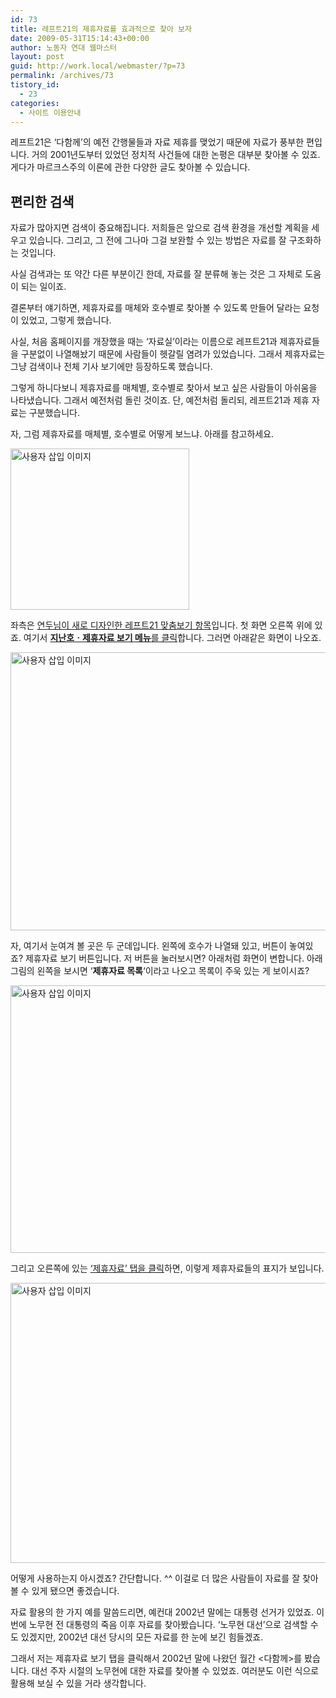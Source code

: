 ```yaml
---
id: 73
title: 레프트21의 제휴자료를 효과적으로 찾아 보자
date: 2009-05-31T15:14:43+00:00
author: 노동자 연대 웹마스터
layout: post
guid: http://work.local/webmaster/?p=73
permalink: /archives/73
tistory_id:
  - 23
categories:
  - 사이트 이용안내
---
```

레프트21은 ‘다함께’의 예전 간행물들과 자료 제휴를 맺었기 때문에 자료가 풍부한 편입니다. 거의 2001년도부터 있었던 정치적 사건들에 대한 논평은 대부분 찾아볼 수 있죠. 게다가 마르크스주의 이론에 관한 다양한 글도 찾아볼 수 있습니다.

## 편리한 검색

자료가 많아지면 검색이 중요해집니다. 저희들은 앞으로 검색 환경을 개선할 계획을 세우고 있습니다. 그리고, 그 전에 그나마 그걸 보완할 수 있는 방법은 자료를 잘 구조화하는 것입니다.

사실 검색과는 또 약간 다른 부분이긴 한데, 자료를 잘 분류해 놓는 것은 그 자체로 도움이 되는 일이죠.

결론부터 얘기하면, 제휴자료를 매체와 호수별로 찾아볼 수 있도록 만들어 달라는 요청이 있었고, 그렇게 했습니다.

사실, 처음 홈페이지를 개장했을 때는 &#8216;자료실&#8217;이라는 이름으로 레프트21과 제휴자료들을 구분없이 나열해놨기 때문에 사람들이 헷갈릴 염려가 있었습니다. 그래서 제휴자료는 그냥 검색이나 전체 기사 보기에만 등장하도록 했습니다.

그렇게 하니다보니 제휴자료를 매체별, 호수별로 찾아서 보고 싶은 사람들이 아쉬움을 나타냈습니다. 그래서 예전처럼 돌린 것이죠. 단, 예전처럼 돌리되, 레프트21과 제휴 자료는 구분했습니다.

자, 그럼 제휴자료를 매체별, 호수별로 어떻게 보느냐. 아래를 참고하세요.

<img src="http://work.local/webmaster/wp-content/uploads/1/cfile1.uf.1107A6544D0847001C5544.gif" class="alignleft" width="286" height="258" alt="사용자 삽입 이미지" />

좌측은 <a href="http://work.local/webmaster/webmaster/24" target="_blank" class="broken_link">연두님이 새로 디자인한 레프트21 맞춤보기 항목</a>입니다. 첫 화면 오른쪽 위에 있죠. 여기서 <a href="http://wspaper.org/4_oldies_cover.php" target="_blank"><b>지난호ㆍ제휴자료 보기 메뉴</b>를 클릭</a>합니다. 그러면 아래같은 화면이 나오죠.

<img src="http://work.local/webmaster/wp-content/uploads/1/cfile24.uf.165F124B4D0846FF0C42BF.gif" class="aligncenter" width="560" height="445" alt="사용자 삽입 이미지" />

자, 여기서 눈여겨 볼 곳은 두 군데입니다. 왼쪽에 호수가 나열돼 있고, 버튼이 놓여있죠? 제휴자료 보기 버튼입니다. 저 버튼을 눌러보시면? 아래처럼 화면이 변합니다. 아래 그림의 왼쪽을 보시면 &#8216;**제휴자료 목록**&#8216;이라고 나오고 목록이 주욱 있는 게 보이시죠?

<img src="http://work.local/webmaster/wp-content/uploads/1/cfile6.uf.20033D554D0847002DD3D8.gif" class="aligncenter" width="560" height="428" alt="사용자 삽입 이미지" />

그리고 오른쪽에 있는 <a href="http://wspaper.org/4_oldies_concern.php" target="_blank">&#8216;제휴자료&#8217; 탭을 클릭</a>하면, 이렇게 제휴자료들의 표지가 보입니다.

<img src="http://work.local/webmaster/wp-content/uploads/1/cfile8.uf.1701E6574D084700327B36.gif" class="aligncenter" width="560" height="448" alt="사용자 삽입 이미지" />

어떻게 사용하는지 아시겠죠? 간단합니다. ^^ 이걸로 더 많은 사람들이 자료를 잘 찾아볼 수 있게 됐으면 좋겠습니다.

<div class="box1">
  <p>
    자료 활용의 한 가지 예를 말씀드리면, 예컨대 2002년 말에는 대통령 선거가 있었죠. 이번에 노무현 전 대통령의 죽음 이후 자료를 찾아봤습니다. &#8216;노무현 대선&#8217;으로 검색할 수도 있겠지만, 2002년 대선 당시의 모든 자료를 한 눈에 보긴 힘들겠죠.
  </p>
  
  <p>
    그래서 저는 제휴자료 보기 탭을 클릭해서 2002년 말에 나왔던 월간 <다함께>를 봤습니다. 대선 주자 시절의 노무현에 대한 자료를 찾아볼 수 있었죠. 여러분도 이런 식으로 활용해 보실 수 있을 거라 생각합니다.
  </p>
</div>